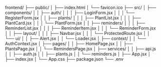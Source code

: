 frontend/
├── public/
│   ├── index.html
│   └── favicon.ico
├── src/
│   ├── components/
│   │   ├── auth/
│   │   │   ├── LoginForm.jsx
│   │   │   └── RegisterForm.jsx
│   │   ├── plants/
│   │   │   ├── PlantList.jsx
│   │   │   ├── PlantCard.jsx
│   │   │   └── PlantForm.jsx
│   │   ├── reminders/
│   │   │   ├── ReminderList.jsx
│   │   │   ├── ReminderItem.jsx
│   │   │   └── ReminderForm.jsx
│   │   ├── layout/
│   │   │   ├── Navbar.jsx
│   │   │   └── ProtectedRoute.jsx
│   │   └── ui/
│   │       ├── Alert.jsx
│   │       └── Loader.jsx
│   ├── context/
│   │   └── AuthContext.jsx
│   ├── pages/
│   │   ├── HomePage.jsx
│   │   ├── PlantsPage.jsx
│   │   └── RemindersPage.jsx
│   ├── services/
│   │   ├── api.js
│   │   ├── auth.js
│   │   ├── plants.js
│   │   └── reminders.js
│   ├── App.jsx
│   ├── index.jsx
│   └── App.css
├── package.json
└── .env